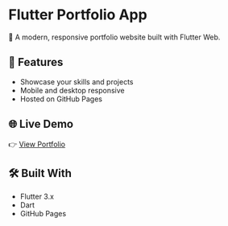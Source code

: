 # Flutter Portfolio App

🚀 A modern, responsive portfolio website built with Flutter Web.

## 🔧 Features

- Showcase your skills and projects
- Mobile and desktop responsive
- Hosted on GitHub Pages

## 🌐 Live Demo

👉 [View Portfolio](https://myofficetask.github.io/flutter-portfolio/)

## 🛠 Built With

- Flutter 3.x
- Dart
- GitHub Pages
